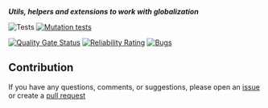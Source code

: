 ***Utils, helpers and extensions to work with globalization***

![Tests](https://github.com/TechNobre/PowerUtils.xUnit.Extensions/actions/workflows/tests.yml/badge.svg)
[![Mutation tests](https://img.shields.io/endpoint?style=flat&url=https%3A%2F%2Fbadge-api.stryker-mutator.io%2Fgithub.com%2FTechNobre%2FPowerUtils.xUnit.Extensions%2Fmain)](https://dashboard.stryker-mutator.io/reports/github.com/TechNobre/PowerUtils.xUnit.Extensions/main)

[![Quality Gate Status](https://sonarcloud.io/api/project_badges/measure?project=TechNobre_PowerUtils.xUnit.Extensions&metric=alert_status)](https://sonarcloud.io/summary/new_code?id=TechNobre_PowerUtils.xUnit.Extensions)
[![Reliability Rating](https://sonarcloud.io/api/project_badges/measure?project=TechNobre_PowerUtils.xUnit.Extensions&metric=reliability_rating)](https://sonarcloud.io/summary/new_code?id=TechNobre_PowerUtils.xUnit.Extensions)
[![Bugs](https://sonarcloud.io/api/project_badges/measure?project=TechNobre_PowerUtils.xUnit.Extensions&metric=bugs)](https://sonarcloud.io/summary/new_code?id=TechNobre_PowerUtils.xUnit.Extensions)



## Contribution

If you have any questions, comments, or suggestions, please open an [issue](https://github.com/TechNobre/PowerUtils.xUnit.Extensions/issues/new/choose) or create a [pull request](https://github.com/TechNobre/PowerUtils.xUnit.Extensions/compare)
